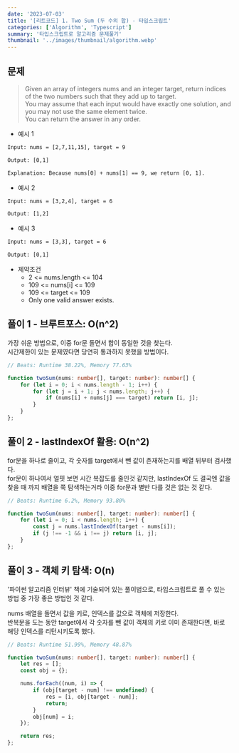```yaml
---
date: '2023-07-03'
title: '[리트코드] 1. Two Sum (두 수의 합) - 타입스크립트'
categories: ['Algorithm', 'Typescript']
summary: '타입스크립트로 알고리즘 문제풀기'
thumbnail: '../images/thumbnail/algorithm.webp'
---
```


## 문제

> Given an array of integers nums and an integer target, return indices of the two numbers such that they add up to target.<br>You may assume that each input would have exactly one solution, and you may not use the same element twice.<br>You can return the answer in any order.<br>

- 예시 1

```txt
Input: nums = [2,7,11,15], target = 9

Output: [0,1]

Explanation: Because nums[0] + nums[1] == 9, we return [0, 1].
```

- 예시 2

```txt
Input: nums = [3,2,4], target = 6

Output: [1,2]
```

- 예시 3

```txt
Input: nums = [3,3], target = 6

Output: [0,1]
```

- 제약조건
	- 2 <= nums.length <= 104
	- 109 <= nums[i] <= 109
	- 109 <= target <= 109
	- Only one valid answer exists.

## 풀이 1 - 브루트포스: O(n^2)

가장 쉬운 방법으로, 이중 for문 돌면서 합이 동일한 것을 찾는다.   
시간제한이 있는 문제였다면 당연히 통과하지 못했을 방법이다.

<div class="code-header">
	<span class="red btn"></span>
	<span class="yellow btn"></span>
	<span class="green btn"></span>
</div>

```ts
// Beats: Runtime 38.22%, Memory 77.63%

function twoSum(nums: number[], target: number): number[] {
    for (let i = 0; i < nums.length - 1; i++) {
        for (let j = i + 1; j < nums.length; j++) {
            if (nums[i] + nums[j] === target) return [i, j];
        }
    }
};
```

## 풀이 2 - lastIndexOf 활용: O(n^2)

for문을 하나로 줄이고, 각 숫자를 target에서 뺀 값이 존재하는지를 배열 뒤부터 검사했다.   
for문이 하나여서 얼핏 보면 시간 복잡도를 줄인것 같지만, lastIndexOf 도 결국엔 값을 찾을 때 까지 배열을 쭉 탐색하는거라 이중 for문과 별반 다를 것은 없는 것 같다.


<div class="code-header">
	<span class="red btn"></span>
	<span class="yellow btn"></span>
	<span class="green btn"></span>
</div>

```ts
// Beats: Runtime 6.2%, Memory 93.80%

function twoSum(nums: number[], target: number): number[] {
    for (let i = 0; i < nums.length; i++) {
        const j = nums.lastIndexOf(target - nums[i]);
        if (j !== -1 && i !== j) return [i, j];
    }
};
```

## 풀이 3 - 객체 키 탐색: O(n)

'파이썬 알고리즘 인터뷰' 책에 기술되어 있는 풀이법으로, 타입스크립트로 풀 수 있는 방법 중 가장 좋은 방법인 것 같다.

nums 배열을 돌면서 값을 키로, 인덱스를 값으로 객체에 저장한다.   
반복문을 도는 동안 target에서 각 숫자를 뺀 값이 객체의 키로 이미 존재한다면, 바로 해당 인덱스를 리턴시키도록 했다.

<div class="code-header">
	<span class="red btn"></span>
	<span class="yellow btn"></span>
	<span class="green btn"></span>
</div>

```ts
// Beats: Runtime 51.99%, Memory 48.87%

function twoSum(nums: number[], target: number): number[] {
    let res = [];
    const obj = {};

    nums.forEach((num, i) => {
        if (obj[target - num] !== undefined) {
            res = [i, obj[target - num]];
            return;
        }
        obj[num] = i;
    });

    return res;
};
```
